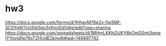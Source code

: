 # hw3
https://docs.google.com/forms/d/1HhayM76p2y-Dp5Mf-SC0YqW7vUXik5po3yfmnDdVdig/edit?usp=sharing
https://docs.google.com/spreadsheets/d/1MHmLKKhGUKY6kOmD0mj3qnwjYYovs6Ie76sTZHUdE2k/edit#gid=146697742
